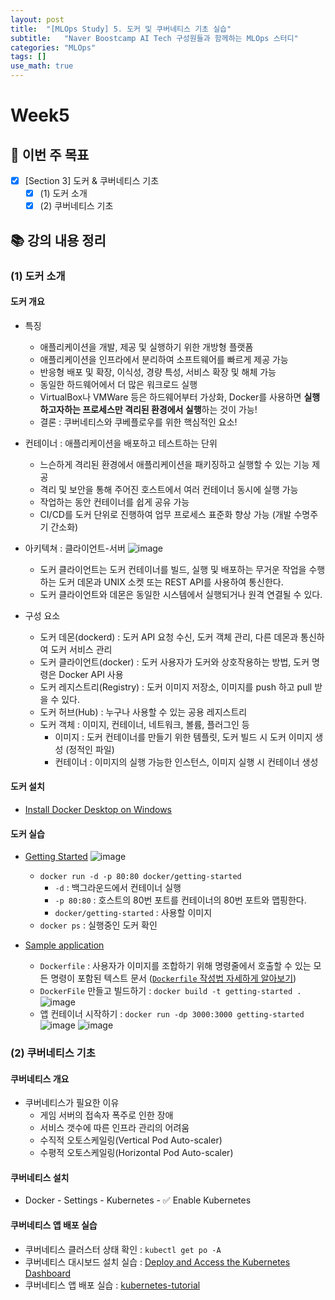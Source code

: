 ```yaml
---
layout: post
title:  "[MLOps Study] 5. 도커 및 쿠버네티스 기초 실습"
subtitle:   "Naver Boostcamp AI Tech 구성원들과 함께하는 MLOps 스터디"
categories: "MLOps"
tags: []
use_math: true
---
```


# Week5

## 📝 이번 주 목표

- [x] [Section 3] 도커 & 쿠버네티스 기초
  - [x] (1) 도커 소개
  - [x] (2) 쿠버네티스 기초

## 📚 강의 내용 정리

### (1) 도커 소개

#### 도커 개요

* 특징
  * 애플리케이션을 개발, 제공 및 실행하기 위한 개방형 플랫폼
  * 애플리케이션을 인프라에서 분리하여 소프트웨어를 빠르게 제공 가능
  * 반응형 배포 및 확장, 이식성, 경량 특성, 서비스 확장 및 해체 가능
  * 동일한 하드웨어에서 더 많은 워크로드 실행
  * VirtualBox나 VMWare 등은 하드웨어부터 가상화, Docker를 사용하면 **실행하고자하는 프로세스만 격리된 환경에서 실행**하는 것이 가능!
  * 결론 : 쿠버네티스와 쿠베플로우를 위한 핵심적인 요소!

* 컨테이너 : 애플리케이션을 배포하고 테스트하는 단위
  * 느슨하게 격리된 환경에서 애플리케이션을 패키징하고 실행할 수 있는 기능 제공
  * 격리 및 보안을 통해 주어진 호스트에서 여러 컨테이너 동시에 실행 가능
  * 작업하는 동안 컨테이너를 쉽게 공유 가능
  * CI/CD를 도커 단위로 진행하여 업무 프로세스 표준화 향상 가능 (개발 수명주기 간소화)

* 아키텍쳐 : 클라이언트-서버
  ![image](https://user-images.githubusercontent.com/35680202/133879200-e827dc7e-a9ca-4895-9724-c2e1172295c4.png)
  * 도커 클라이언트는 도커 컨테이너를 빌드, 실행 및 배포하는 무거운 작업을 수행하는 도커 데몬과 UNIX 소켓 또는 REST API를 사용하여 통신한다.
  * 도커 클라이언트와 데몬은 동일한 시스템에서 실행되거나 원격 연결될 수 있다.

* 구성 요소
  * 도커 데몬(dockerd) : 도커 API 요청 수신, 도커 객체 관리, 다른 데몬과 통신하여 도커 서비스 관리
  * 도커 클라이언트(docker) : 도커 사용자가 도커와 상호작용하는 방법, 도커 명령은 Docker API 사용
  * 도커 레지스트리(Registry) : 도커 이미지 저장소, 이미지를 push 하고 pull 받을 수 있다.
  * 도커 허브(Hub) : 누구나 사용할 수 있는 공용 레지스트리
  * 도커 객체 : 이미지, 컨테이너, 네트워크, 볼륨, 플러그인 등
    * 이미지 : 도커 컨테이너를 만들기 위한 템플릿, 도커 빌드 시 도커 이미지 생성 (정적인 파일)
    * 컨테이너 : 이미지의 실행 가능한 인스턴스, 이미지 실행 시 컨테이너 생성

#### 도커 설치

* [Install Docker Desktop on Windows](https://docs.docker.com/desktop/windows/install/)

#### 도커 실습

* [Getting Started](https://docs.docker.com/get-started/)
  ![image](https://user-images.githubusercontent.com/35680202/133881085-489b4ba7-8aa6-4843-89f8-1c173e508f91.png)
  * `docker run -d -p 80:80 docker/getting-started`
    * `-d` : 백그라운드에서 컨테이너 실행
    * `-p 80:80` : 호스트의 80번 포트를 컨테이너의 80번 포트와 맵핑한다.
    * `docker/getting-started` : 사용할 이미지
  * `docker ps` : 실행중인 도커 확인
  
* [Sample application](https://docs.docker.com/get-started/02_our_app/)
  * `Dockerfile` : 사용자가 이미지를 조합하기 위해 명령줄에서 호출할 수 있는 모든 명령이 포함된 텍스트 문서 ([`Dockerfile` 작성법 자세하게 알아보기](https://docs.docker.com/develop/develop-images/dockerfile_best-practices/#dockerfile-instructions))
  * `DockerFile` 만들고 빌드하기 : `docker build -t getting-started .`
    ![image](https://user-images.githubusercontent.com/35680202/134777702-01810864-802b-4886-b07d-6d5c33ccba45.png)
  * 앱 컨테이너 시작하기 : `docker run -dp 3000:3000 getting-started`
    ![image](https://user-images.githubusercontent.com/35680202/134777764-2e3ada57-883f-4bde-870c-507d74e584c8.png)
    ![image](https://user-images.githubusercontent.com/35680202/134777795-33909fcb-caae-4765-a5d9-e949a2c5b01c.png)

### (2) 쿠버네티스 기초

#### 쿠버네티스 개요

* 쿠버네티스가 필요한 이유
  * 게임 서버의 접속자 폭주로 인한 장애
  * 서비스 갯수에 따른 인프라 관리의 어려움
  * 수직적 오토스케일링(Vertical Pod Auto-scaler)
  * 수평적 오토스케일링(Horizontal Pod Auto-scaler)

#### 쿠버네티스 설치

* Docker - Settings - Kubernetes - ✅ Enable Kubernetes

#### 쿠버네티스 앱 배포 실습

* 쿠버네티스 클러스터 상태 확인 : `kubectl get po -A`
* 쿠버네티스 대시보드 설치 실습 : [Deploy and Access the Kubernetes Dashboard](https://kubernetes.io/docs/tasks/access-application-cluster/web-ui-dashboard/)
* 쿠버네티스 앱 배포 실습 : [kubernetes-tutorial](https://github.com/chris-chris/kubernetes-tutorial)

